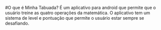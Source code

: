 #O que é Minha Tabuada?
É um aplicativo para android que permite que o usuário treine as quatro operações da matemática.
O aplicativo tem um sistema de level e pontuação que permite o usuário estar sempre se desafiando.
